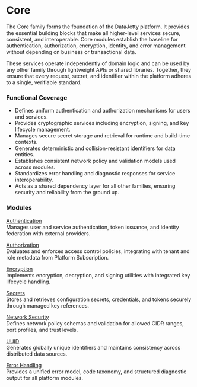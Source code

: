 # Core

The Core family forms the foundation of the DataJetty platform. It provides the essential building blocks that make all higher-level services secure, consistent, and interoperable. Core modules establish the baseline for authentication, authorization, encryption, identity, and error management without depending on business or transactional data.

These services operate independently of domain logic and can be used by any other family through lightweight APIs or shared libraries. Together, they ensure that every request, secret, and identifier within the platform adheres to a single, verifiable standard.

### Functional Coverage

- Defines uniform authentication and authorization mechanisms for users and services.  
- Provides cryptographic services including encryption, signing, and key lifecycle management.  
- Manages secure secret storage and retrieval for runtime and build-time contexts.  
- Generates deterministic and collision-resistant identifiers for data entities.  
- Establishes consistent network policy and validation models used across modules.  
- Standardizes error handling and diagnostic responses for service interoperability.  
- Acts as a shared dependency layer for all other families, ensuring security and reliability from the ground up.

### Modules

[Authentication](authentication/index.md)  
Manages user and service authentication, token issuance, and identity federation with external providers.

[Authorization](authorization/index.md)  
Evaluates and enforces access control policies, integrating with tenant and role metadata from Platform Subscription.

[Encryption](encryption/index.md)  
Implements encryption, decryption, and signing utilities with integrated key lifecycle handling.

[Secrets](secrets/index.md)  
Stores and retrieves configuration secrets, credentials, and tokens securely through managed key references.

[Network Security](network-security/index.md)  
Defines network policy schemas and validation for allowed CIDR ranges, port profiles, and trust levels.

[UUID](uuid/index.md)  
Generates globally unique identifiers and maintains consistency across distributed data sources.

[Error Handling](error-handling/index.md)  
Provides a unified error model, code taxonomy, and structured diagnostic output for all platform modules.
